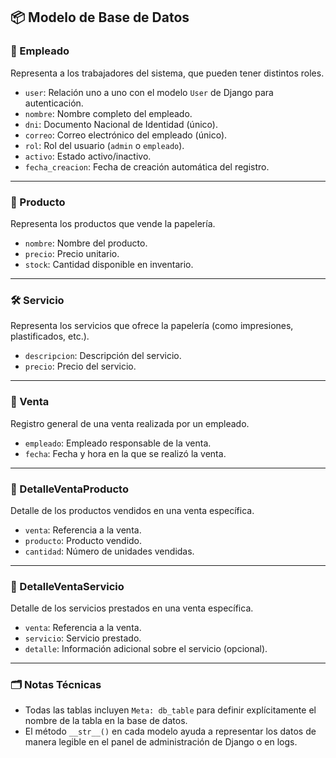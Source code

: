 ## 📦 Modelo de Base de Datos

### 👤 Empleado

Representa a los trabajadores del sistema, que pueden tener distintos roles.

- `user`: Relación uno a uno con el modelo `User` de Django para autenticación.
- `nombre`: Nombre completo del empleado.
- `dni`: Documento Nacional de Identidad (único).
- `correo`: Correo electrónico del empleado (único).
- `rol`: Rol del usuario (`admin` o `empleado`).
- `activo`: Estado activo/inactivo.
- `fecha_creacion`: Fecha de creación automática del registro.

---

### 📘 Producto

Representa los productos que vende la papelería.

- `nombre`: Nombre del producto.
- `precio`: Precio unitario.
- `stock`: Cantidad disponible en inventario.

---

### 🛠️ Servicio

Representa los servicios que ofrece la papelería (como impresiones, plastificados, etc.).

- `descripcion`: Descripción del servicio.
- `precio`: Precio del servicio.

---

### 🧾 Venta

Registro general de una venta realizada por un empleado.

- `empleado`: Empleado responsable de la venta.
- `fecha`: Fecha y hora en la que se realizó la venta.

---

### 🧺 DetalleVentaProducto

Detalle de los productos vendidos en una venta específica.

- `venta`: Referencia a la venta.
- `producto`: Producto vendido.
- `cantidad`: Número de unidades vendidas.

---

### 🧾 DetalleVentaServicio

Detalle de los servicios prestados en una venta específica.

- `venta`: Referencia a la venta.
- `servicio`: Servicio prestado.
- `detalle`: Información adicional sobre el servicio (opcional).

---

### 🗂️ Notas Técnicas

- Todas las tablas incluyen `Meta: db_table` para definir explícitamente el nombre de la tabla en la base de datos.
- El método `__str__()` en cada modelo ayuda a representar los datos de manera legible en el panel de administración de Django o en logs.
